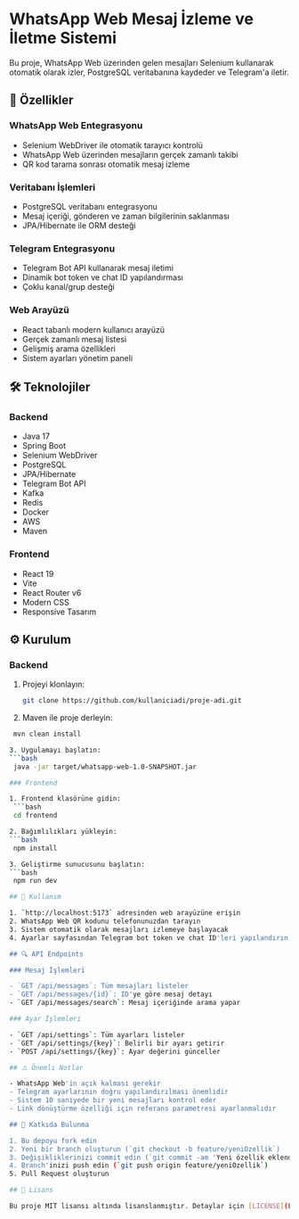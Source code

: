 # WhatsApp Web Mesaj İzleme ve İletme Sistemi

Bu proje, WhatsApp Web üzerinden gelen mesajları Selenium kullanarak otomatik olarak izler, PostgreSQL veritabanına kaydeder ve Telegram'a iletir.

## 🚀 Özellikler

### WhatsApp Web Entegrasyonu
- Selenium WebDriver ile otomatik tarayıcı kontrolü
- WhatsApp Web üzerinden mesajların gerçek zamanlı takibi
- QR kod tarama sonrası otomatik mesaj izleme

### Veritabanı İşlemleri
- PostgreSQL veritabanı entegrasyonu
- Mesaj içeriği, gönderen ve zaman bilgilerinin saklanması
- JPA/Hibernate ile ORM desteği

### Telegram Entegrasyonu
- Telegram Bot API kullanarak mesaj iletimi
- Dinamik bot token ve chat ID yapılandırması
- Çoklu kanal/grup desteği

### Web Arayüzü
- React tabanlı modern kullanıcı arayüzü
- Gerçek zamanlı mesaj listesi
- Gelişmiş arama özellikleri
- Sistem ayarları yönetim paneli

## 🛠️ Teknolojiler

### Backend
- Java 17
- Spring Boot
- Selenium WebDriver
- PostgreSQL
- JPA/Hibernate
- Telegram Bot API
- Kafka
- Redis
- Docker
- AWS
- Maven

### Frontend
- React 19
- Vite
- React Router v6
- Modern CSS
- Responsive Tasarım

## ⚙️ Kurulum

### Backend
1. Projeyi klonlayın:
   ```bash
   git clone https://github.com/kullaniciadi/proje-adi.git

2. Maven ile proje derleyin:
  ```bash
   mvn clean install

3. Uygulamayı başlatın:
 ```bash
   java -jar target/whatsapp-web-1.0-SNAPSHOT.jar

### Frontend

1. Frontend klasörüne gidin:
   ```bash
   cd frontend

2. Bağımlılıkları yükleyin:
  ```bash
   npm install

3. Geliştirme sunucusunu başlatın:
  ```bash
   npm run dev

## 📝 Kullanım

1. `http://localhost:5173` adresinden web arayüzüne erişin
2. WhatsApp Web QR kodunu telefonunuzdan tarayın
3. Sistem otomatik olarak mesajları izlemeye başlayacak
4. Ayarlar sayfasından Telegram bot token ve chat ID'leri yapılandırın

## 🔍 API Endpoints

### Mesaj İşlemleri

- `GET /api/messages`: Tüm mesajları listeler
- `GET /api/messages/{id}`: ID'ye göre mesaj detayı
- `GET /api/messages/search`: Mesaj içeriğinde arama yapar

### Ayar İşlemleri

- `GET /api/settings`: Tüm ayarları listeler
- `GET /api/settings/{key}`: Belirli bir ayarı getirir
- `POST /api/settings/{key}`: Ayar değerini günceller

## ⚠️ Önemli Notlar

- WhatsApp Web'in açık kalması gerekir
- Telegram ayarlarının doğru yapılandırılması önemlidir
- Sistem 10 saniyede bir yeni mesajları kontrol eder
- Link dönüştürme özelliği için referans parametresi ayarlanmalıdır

## 🤝 Katkıda Bulunma

1. Bu depoyu fork edin
2. Yeni bir branch oluşturun (`git checkout -b feature/yeniOzellik`)
3. Değişikliklerinizi commit edin (`git commit -am 'Yeni özellik eklendi'`)
4. Branch'inizi push edin (`git push origin feature/yeniOzellik`)
5. Pull Request oluşturun

## 📄 Lisans

Bu proje MIT lisansı altında lisanslanmıştır. Detaylar için [LICENSE](LICENSE) dosyasına bakınız.
